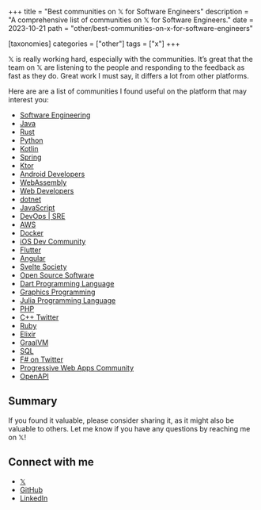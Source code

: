 +++
title = "Best communities on 𝕏 for Software Engineers"
description = "A comprehensive list of communities on 𝕏 for Software Engineers."
date = 2023-10-21
path = "other/best-communities-on-x-for-software-engineers"

[taxonomies]
categories = ["other"]
tags = ["x"]
+++

𝕏 is really working hard, especially with the communities. It’s great that the team on 𝕏 are listening to the people and responding to the feedback as fast as they do. Great work I must say, it differs a lot from other platforms.
<!-- more -->
Here are are a list of communities I found useful on the platform that may interest you:

- [Software Engineering](https://twitter.com/i/communities/1699807431709041070)
- [Java](https://twitter.com/i/communities/1722164793946063184)
- [Rust](https://twitter.com/i/communities/1472230399355072517)
- [Python](https://twitter.com/i/communities/1508750875442954242)
- [Kotlin](https://twitter.com/i/communities/1494696949156663299)
- [Spring](https://twitter.com/i/communities/1723341874654527566)
- [Ktor](https://twitter.com/i/communities/1711743225113760088)
- [Android Developers](https://twitter.com/i/communities/1483910856257818626)
- [WebAssembly](https://twitter.com/i/communities/1497545442023944192)
- [Web Developers](https://twitter.com/i/communities/1488952693443997701)
- [dotnet](https://twitter.com/i/communities/1488624124817666051)
- [JavaScript](https://twitter.com/i/communities/1456228270446288906)
- [DevOps | SRE](https://twitter.com/i/communities/1523681883384549376)
- [AWS](https://twitter.com/i/communities/1471503983839567878)
- [Docker](https://twitter.com/i/communities/1590108802963365889)
- [iOS Dev Community](https://twitter.com/i/communities/1508884825905770496)
- [Flutter](https://twitter.com/i/communities/1472249315724771329)
- [Angular](https://twitter.com/i/communities/1494742255952928778)
- [Svelte Society](https://twitter.com/i/communities/1495081313933860864)
- [Open Source Software](https://twitter.com/i/communities/1498424846052638726)
- [Dart Programming Language](https://twitter.com/i/communities/1518342418583932928)
- [Graphics Programming](https://twitter.com/i/communities/1500963350825472000)
- [Julia Programming Language](https://twitter.com/i/communities/1441046367514755082)
- [PHP](https://twitter.com/i/communities/1493441201487298561)
- [C++ Twitter](https://twitter.com/i/communities/1508588673310277633)
- [Ruby](https://twitter.com/i/communities/1497828731548844034)
- [Elixir](https://twitter.com/i/communities/1493287155942232066)
- [GraalVM](https://twitter.com/i/communities/1501258973588209674)
- [SQL](https://twitter.com/i/communities/1493646525494439937)
- [F# on Twitter](https://twitter.com/i/communities/1493280005589196801)
- [Progressive Web Apps Community](https://twitter.com/i/communities/1457807184436334608)
- [OpenAPI](https://twitter.com/i/communities/1482061816792371200)

## Summary

If you found it valuable, please consider sharing it, as it might also be valuable to others. Let me know if you have any questions by reaching me on 𝕏!

## Connect with me
- [𝕏](https://x.com/mjovanc)
- [GitHub](https://github.com/mjovanc)
- [LinkedIn](https://www.linkedin.com/in/marcuscvjeticanin/)